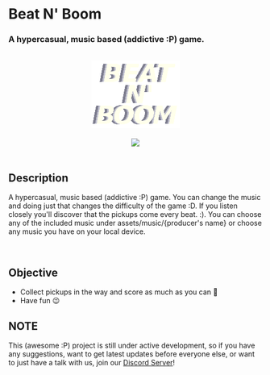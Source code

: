 # **Beat N' Boom**

### A hypercasual, music based (addictive :P) game.

<br>
<center><img src="https://github.com/MONzTER-DEVS/BeatBoomer/blob/main/src/assets/BeatNBoom.png"></center>
<br>
<center>
<img src="https://img.shields.io/github/repo-size/MONzTER-DEVS/BeatBoomer?style=for-the-badge">
</center><br>

## **Description**
A hypercasual, music based (addictive :P) game. You can change the music and doing just that changes the difficulty of the game :D. If you listen closely you'll discover that the pickups come every beat. :). You can choose any of the included music under assets/music/{producer's name} or choose any music you have on your local device.<br>

<br>

## **Objective**
- Collect pickups in the way and score as much as you can 🎵
- Have fun 😉

## **NOTE**
This (awesome :P) project is still under active development, so if you have any suggestions, want to get latest updates before everyone else, or want to just have a talk with us, join our [Discord Server](https://discord.gg/JWsuCXSwnp)!
